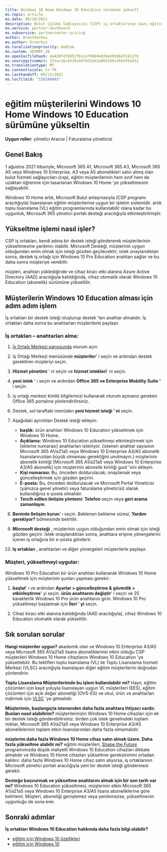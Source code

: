 ```yaml
---
title: Windows 10 Home Windows 10 Education sürümüne yükselt
ms.topic: article
ms.date: 09/10/2021
description: Bulut Çözümü Sağlayıcısı (CSP) iş ortaklarının bazı eğitim müşterilerinin Windows 10 Home Windows 10 Education 'e nasıl yükseltilebileceğine öğrenin
ms.service: partner-dashboard
ms.subservice: partnercenter-pricing
author: BrentSerbus
ms.author: brserbus
ms.localizationpriority: medium
ms.custom: SEOMAY.20
ms.openlocfilehash: da420fd7b052f61ce799b9e02beb91b6d724127b
ms.sourcegitcommit: 37eac16c4339cb97831eb2a86d156c45bdf6a531
ms.translationtype: MT
ms.contentlocale: tr-TR
ms.lasthandoff: 09/13/2021
ms.locfileid: "126248403"
---
```

# <a name="upgrade-education-customers-from-windows-10-home-to-windows-10-education"></a>eğitim müşterilerini Windows 10 Home Windows 10 Education sürümüne yükseltin

**Uygun roller**: yönetici Aracısı | Faturalama yöneticisi

## <a name="overview"></a>Genel Bakış

1 ağustos 2021 itibariyle, Microsoft 365 A1, Microsoft 365 A3, Microsoft 365 A5 veya Windows 10 Enterprise, A3 veya A5 abonelikleri satın almış olan bulut hizmeti sağlayıcıları (csp), eğitim müşterilerinin hem sınıf hem de uzaktan öğrenme için tasarlanan Windows 10 Home 'ye yükseltmesini sağlayabilir.

Windows 10 Home artık, Microsoft Bulut anlaşmasıyla (CSP programı aracılığıyla) lisanslanan eğitim müşterilerine uygun bir işletim sistemidir. artık toplu lisanslama (VL) eğitim programlarında kullanılabilir olana kadar bu uygunluk, Microsoft 365 yönetici portalı desteği aracılığıyla etkinleştirilmiştir. 

## <a name="how-the-upgrade-process-works"></a>Yükseltme işlemi nasıl işler?

CSP iş ortakları, kendi adına bir destek isteği göndererek müşterilerinin yükseltmesine yardımcı olabilir. Microsoft Desteği, müşterinin uygun olduğundan emin olmak için isteği gözden geçilecektir; istek onaylandıktan sonra, destek iş ortağı için Windows 10 Pro Education anahtarı sağlar ve bu daha sonra müşteriye verebilir.

müşteri, anahtarı yüklediğinde ve cihaz kiracı etki alanına Azure Active Directory (AAD) aracılığıyla katıldığında, cihaz otomatik olarak Windows 10 Education (abonelik) sürümüne yükseltilir.   

## <a name="step-by-step-process-for-customers-to-get-windows-10-education"></a>Müşterilerin Windows 10 Education alması için adım adım işlem

İş ortakları bir destek isteği oluşturup destek 'ten anahtar almalıdır. İş ortakları daha sonra bu anahtarları müşterilerle paylaşır.

### <a name="partners--how-to-get-the-keys"></a>İş ortakları – anahtarları alma:

1. [İş Ortağı Merkezi panosunda](https://partner.microsoft.com/dashboard) oturum açın.

2. Iş Ortağı Merkezi menüsünde **müşteriler**' i seçin ve ardından destek gerektiren müşteriyi seçin.

3. **Hizmet yönetimi** ' ni seçin ve **hizmet istekleri**' ni seçin.

4. **yeni istek** ' ı seçin ve ardından **Office 365 ve Enterprise Mobility Suite '** i seçin.

5. iş ortağı merkezi kimlik bilgilerinizi kullanarak oturum açmanız gereken Office 365 portalına yönlendirilirsiniz.

6. Destek, sol taraftaki menüden **yeni hizmet isteği ' ni** seçin.

7. Aşağıdaki ayrıntıları Destek isteği ekleyin:

   - **başlık:** ürün anahtarı Windows 10 Education yükseltmek için Windows 10 Home.
   - **Açıklama:** Windows 10 Education yükseltmeyi etkinleştirmek için [ekleme numarası] anahtarları isteniyor. (istenen anahtar sayısının Microsoft 365 A1/a21a5 veya Windows 10 Enterprise A3/A5 abonelik lisanslarınızdan büyük olmaması gerektiğini unutmayın.) müşterinin abonelik kimliği [Microsoft 365 A1/a21a5 veya Windows 10 Enterprise A3/A5 abonelik] için müşterinin abonelik kimliği guıd 'sini ekleyin.
   - **Kişi numarası:** Bu, önceden doldurulacak; onaylamak veya güncelleştirmek için gözden geçirin.
   - **E-posta:** Bu, önceden doldurulacak ve Microsoft Portal Yöneticisi (yalnızca genel yönetici veya faturalama yöneticisi) olarak kullandığınız e-posta olmalıdır.
   - **Tercih edilen iletişim yöntemi:** **Telefon** seçin veya **geri arama zamanlayın**.

8. **Benimle Iletişim kurun**' ı seçin. Beklenen bekleme süresi, **Yardım gerekiyor?** bölmesinde belirtilir.

9. **Microsoft desteği** , müşterinin uygun olduğundan emin olmak için isteği gözden geçirir. İstek onaylandıktan sonra, anahtara erişme yönergelerini içeren iş ortağına bir e-posta gönderir.

10. **Iş ortakları** , anahtarları ve diğer yönergeleri müşterilerle paylaşır.

### <a name="customer-applies-the-upgrade"></a>Müşteri, yükseltmeyi uygular:

Windows 10 Pro Education bir ürün anahtarı kullanarak Windows 10 Home yükseltmek için müşterinin şunları yapması gerekir:  

1. **başlat**' ı ve ardından **Ayarlar > güncelleştirme & güvenlik > etkinleştirme**' yi seçin. **ürün anahtarını değiştir**' i seçin ve 25 karakterlik Windows 10 Pro ürün anahtarını girin. Windows 10 Pro yükseltmeyi başlatmak için **İleri ' yi** seçin.

2. Cihaz kiracı etki alanına katıldığında (AAD aracılığıyla), cihaz Windows 10 Education otomatik olarak yükseltilir.  

## <a name="frequently-asked-questions"></a>Sık sorulan sorular

**Hangi müşteriler uygun?**
akademik olan ve Windows 10 Enterprise A3/A5 veya Microsoft 365 A1/a21a5 lisans aboneliklerinin etkin olduğu CSP müşterileri Windows 10 Home cihazlarını Windows 10 Education 'ye yükseltebilir. Bu teklifleri toplu lisanslama (VL) ile Toplu Lisanslama hizmeti Merkezi (VLSC) aracılığıyla lisanslayan diğer eğitim müşterilerini doğrudan yönlendirin.

**Toplu Lisanslama Müşterilerimde bu işlem kullanılabilir mi?**
Hayır, eğitim çözümleri için kayıt yoluyla lisanslayan uygun VL müşterileri (EES), eğitim çözümleri için açık değer aboneliği (OVS-ES) ve okul, ürün ve anahtarları indirmek için [VLSC](https://www.microsoft.com/Licensing/servicecenter/default.aspx) 'ye gitmelidir. 

**Müşterimin, başlangıçta istenenden daha fazla anahtara ihtiyacı vardır. Bunları nasıl alabilirim?**
müşterilerinizin Windows 10 Home cihazları için ek bir destek isteği gönderebilirsiniz. birden çok istek genelindeki toplam miktar, Microsoft 365 A1/a21a5 veya Windows 10 Enterprise A3/A5 aboneliklerinin toplam etkin lisanslarından daha fazla olmamalıdır.

**müşterim daha fazla Windows 10 Home cihaz satın almak üzere. Daha fazla yükseltme alabilir mi?**
eğitim müşterileri, [Shape the Future](https://www.microsoft.com/education/products/windows/shapethefuture.aspx) programımızda düşük maliyetli Windows 10 Education cihazları dikkate almalıdır ve Windows 10 Home cihazları yükseltme gereksinimini ortadan kaldırır. daha fazla Windows 10 Home cihaz satın alıyorsa, iş ortaklarının Microsoft yönetici portalı aracılığıyla yeni bir destek isteği göndermesi gerekir.

**Desteğe başvurmak ve yükseltme anahtarını almak için bir son tarih var mı?**
Windows 10 Education yükseltmesi, müşterinin etkin Microsoft 365 A1/a21a5 veya Windows 10 Enterprise A3/A5 lisans aboneliklerine göre belirlenir. Müşteri, aboneliği genişlemez veya yenilemezse, yükseltmenin uygunluğu de sona erer.

## <a name="next-steps"></a>Sonraki adımlar

**İş ortakları Windows 10 Education hakkında daha fazla bilgi alabilir?**

- [eğitim için Windows 10 özellikleri](https://www.microsoft.com/en-us/education/products/windows/features)
- [eğitim için Windows 10](/education/windows/)
